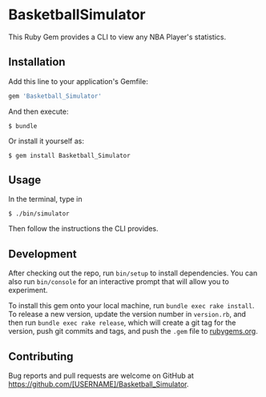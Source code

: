 # BasketballSimulator

This Ruby Gem provides a CLI to view any NBA Player's statistics.

## Installation

Add this line to your application's Gemfile:

```ruby
gem 'Basketball_Simulator'
```

And then execute:

    $ bundle

Or install it yourself as:

    $ gem install Basketball_Simulator

## Usage

In the terminal, type in

    $ ./bin/simulator

Then follow the instructions the CLI provides.

## Development

After checking out the repo, run `bin/setup` to install dependencies. You can also run `bin/console` for an interactive prompt that will allow you to experiment.

To install this gem onto your local machine, run `bundle exec rake install`. To release a new version, update the version number in `version.rb`, and then run `bundle exec rake release`, which will create a git tag for the version, push git commits and tags, and push the `.gem` file to [rubygems.org](https://rubygems.org).

## Contributing

Bug reports and pull requests are welcome on GitHub at https://github.com/[USERNAME]/Basketball_Simulator.
